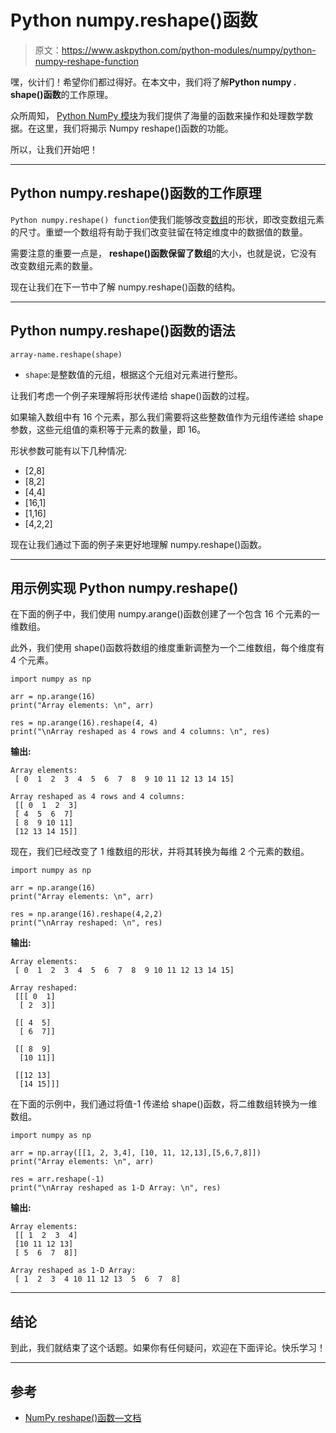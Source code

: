 # Python numpy.reshape()函数

> 原文：<https://www.askpython.com/python-modules/numpy/python-numpy-reshape-function>

嘿，伙计们！希望你们都过得好。在本文中，我们将了解**Python numpy . shape()函数**的工作原理。

众所周知， [Python NumPy 模块](https://www.askpython.com/python-modules/numpy/python-numpy-arrays)为我们提供了海量的函数来操作和处理数学数据。在这里，我们将揭示 Numpy reshape()函数的功能。

所以，让我们开始吧！

* * *

## Python numpy.reshape()函数的工作原理

`Python numpy.reshape() function`使我们能够改变[数组](https://www.askpython.com/python-modules/numpy/python-numpy-arrays)的形状，即改变数组元素的尺寸。重塑一个数组将有助于我们改变驻留在特定维度中的数据值的数量。

需要注意的重要一点是， **reshape()函数保留了数组**的大小，也就是说，它没有改变数组元素的数量。

现在让我们在下一节中了解 numpy.reshape()函数的结构。

* * *

## Python numpy.reshape()函数的语法

```
array-name.reshape(shape)

```

*   `shape`:是整数值的元组，根据这个元组对元素进行整形。

让我们考虑一个例子来理解将形状传递给 shape()函数的过程。

如果输入数组中有 16 个元素，那么我们需要将这些整数值作为元组传递给 shape 参数，这些元组值的乘积等于元素的数量，即 16。

形状参数可能有以下几种情况:

*   [2,8]
*   [8,2]
*   [4,4]
*   [16,1]
*   [1,16]
*   [4,2,2]

现在让我们通过下面的例子来更好地理解 numpy.reshape()函数。

* * *

## 用示例实现 Python numpy.reshape()

在下面的例子中，我们使用 numpy.arange()函数创建了一个包含 16 个元素的一维数组。

此外，我们使用 shape()函数将数组的维度重新调整为一个二维数组，每个维度有 4 个元素。

```
import numpy as np 

arr = np.arange(16) 
print("Array elements: \n", arr) 

res = np.arange(16).reshape(4, 4) 
print("\nArray reshaped as 4 rows and 4 columns: \n", res) 

```

**输出:**

```
Array elements: 
 [ 0  1  2  3  4  5  6  7  8  9 10 11 12 13 14 15]

Array reshaped as 4 rows and 4 columns: 
 [[ 0  1  2  3]
 [ 4  5  6  7]
 [ 8  9 10 11]
 [12 13 14 15]]

```

现在，我们已经改变了 1 维数组的形状，并将其转换为每维 2 个元素的数组。

```
import numpy as np 

arr = np.arange(16) 
print("Array elements: \n", arr) 

res = np.arange(16).reshape(4,2,2) 
print("\nArray reshaped: \n", res) 

```

**输出:**

```
Array elements: 
 [ 0  1  2  3  4  5  6  7  8  9 10 11 12 13 14 15]

Array reshaped: 
 [[[ 0  1]
  [ 2  3]]

 [[ 4  5]
  [ 6  7]]

 [[ 8  9]
  [10 11]]

 [[12 13]
  [14 15]]]

```

在下面的示例中，我们通过将值-1 传递给 shape()函数，将二维数组转换为一维数组。

```
import numpy as np 

arr = np.array([[1, 2, 3,4], [10, 11, 12,13],[5,6,7,8]])
print("Array elements: \n", arr) 

res = arr.reshape(-1) 
print("\nArray reshaped as 1-D Array: \n", res) 

```

**输出:**

```
Array elements: 
 [[ 1  2  3  4]
 [10 11 12 13]
 [ 5  6  7  8]]

Array reshaped as 1-D Array: 
 [ 1  2  3  4 10 11 12 13  5  6  7  8]

```

* * *

## 结论

到此，我们就结束了这个话题。如果你有任何疑问，欢迎在下面评论。快乐学习！

* * *

## 参考

*   [NumPy reshape()函数—文档](https://numpy.org/doc/1.18/reference/generated/numpy.reshape.html)